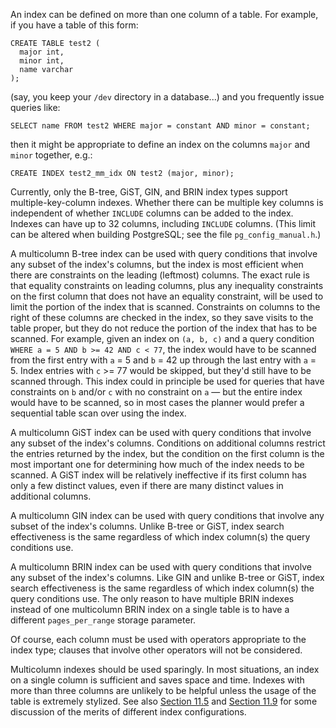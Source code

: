 An index can be defined on more than one column of a table. For example, if you have a table of this form:

```
CREATE TABLE test2 (
  major int,
  minor int,
  name varchar
);
```

(say, you keep your `/dev` directory in a database...) and you frequently issue queries like:

```
SELECT name FROM test2 WHERE major = constant AND minor = constant;
```

then it might be appropriate to define an index on the columns `major` and `minor` together, e.g.:

```
CREATE INDEX test2_mm_idx ON test2 (major, minor);
```

Currently, only the B-tree, GiST, GIN, and BRIN index types support multiple-key-column indexes. Whether there can be multiple key columns  is independent of whether `INCLUDE` columns can be added to the index. Indexes can have up to 32 columns, including `INCLUDE` columns. (This limit can be altered when building PostgreSQL; see the file `pg_config_manual.h`.)

A multicolumn B-tree index can be used with query conditions that  involve any subset of the index's columns, but the index is most  efficient when there are constraints on the leading (leftmost) columns.  The exact rule is that equality constraints on leading columns, plus any inequality constraints on the first column that does not have an  equality constraint, will be used to limit the portion of the index that is scanned. Constraints on columns to the right of these columns are  checked in the index, so they save visits to the table proper, but they  do not reduce the portion of the index that has to be scanned. For  example, given an index on `(a, b, c)` and a query condition `WHERE a = 5 AND b >= 42 AND c < 77`, the index would have to be scanned from the first entry with `a` = 5 and `b` = 42 up through the last entry with `a` = 5. Index entries with `c` >= 77 would be skipped, but they'd still have to be scanned through. This index could in principle be used for queries that have constraints on `b` and/or `c` with no constraint on `a` — but the entire index would have to be scanned, so in most cases the  planner would prefer a sequential table scan over using the index.

A multicolumn GiST index can be used with query conditions that  involve any subset of the index's columns. Conditions on additional  columns restrict the entries returned by the index, but the condition on the first column is the most important one for determining how much of  the index needs to be scanned. A GiST index will be relatively  ineffective if its first column has only a few distinct values, even if  there are many distinct values in additional columns.

A multicolumn GIN index can be used with query conditions that  involve any subset of the index's columns. Unlike B-tree or GiST, index  search effectiveness is the same regardless of which index column(s) the query conditions use.

A multicolumn BRIN index can be used with query conditions that  involve any subset of the index's columns. Like GIN and unlike B-tree or GiST, index search effectiveness is the same regardless of which index  column(s) the query conditions use. The only reason to have multiple  BRIN indexes instead of one multicolumn BRIN index on a single table is  to have a different `pages_per_range` storage parameter.

Of course, each column must be used with operators appropriate to  the index type; clauses that involve other operators will not be  considered.

Multicolumn indexes should be used sparingly. In most situations,  an index on a single column is sufficient and saves space and time.  Indexes with more than three columns are unlikely to be helpful unless  the usage of the table is extremely stylized. See also [Section 11.5](https://www.postgresql.org/docs/current/indexes-bitmap-scans.html) and [Section 11.9](https://www.postgresql.org/docs/current/indexes-index-only-scans.html) for some discussion of the merits of different index configurations.